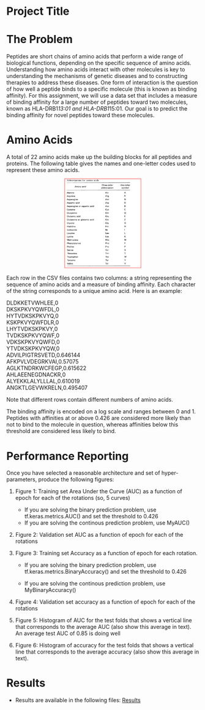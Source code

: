 # Project Title

# The Problem
Peptides are short chains of amino acids that perform a wide range of biological functions, depending on the specific sequence of amino acids. Understanding how amino acids interact with other molecules is key to understanding the mechanisms of genetic diseases and to constructing therapies to address these diseases.
One form of interaction is the question of how well a peptide binds to a specific molecule (this is known as binding affinity). For this assignment, we will use a data set that includes a measure of binding affinity for a large number of peptides toward two molecules, known as HLA-DRB1*13:01 and HLA-DRB1*15:01. Our goal is to predict the binding affinity for novel peptides toward these molecules.

# Amino Acids
A total of 22 amino acids make up the building blocks for all peptides and proteins. The following table gives the names and one-letter codes used to represent these amino acids.

<center><img src="./Homework-05/Amino_Acids.png" alt="J" width="200"/></center>

Each row in the CSV files contains two columns: a string representing the sequence of amino acids and a measure of
binding affinity. Each character of the string corresponds to a unique amino acid. Here is an example:

DLDKKETVWHLEE,0\
DKSKPKVYQWFDL,0\
HYTVDKSKPKVYQ,0\
KSKPKVYQWFDLR,0\
LHYTVDKSKPKVY,0\
TVDKSKPKVYQWF,0\
VDKSKPKVYQWFD,0\
YTVDKSKPKVYQW,0\
ADVILPIGTRSVETD,0.646144\
AFKPVLVDEGRKVAI,0.57075\
AGLKTNDRKWCFEGP,0.615622\
AHLAEENEGDNACKR,0\
ALYEKKLALYLLLAL,0.610019\
ANGKTLGEVWKRELN,0.495407

Note that different rows contain different numbers of amino acids.

The binding affinity is encoded on a log scale and ranges between 0 and 1. Peptides with affinities at or above 0.426 are considered more likely than not to bind to the molecule in question, whereas affinities below this threshold are considered less likely to bind.

# Performance Reporting
Once you have selected a reasonable architecture and set of hyper-parameters, produce the following figures:
1. Figure 1: Training set Area Under the Curve (AUC) as a function of epoch for each of the rotations (so, 5 curves)
    * If you are solving the binary prediction problem, use tf.keras.metrics.AUC() and set the threshold to 0.426
    * If you are solving the continous prediction problem, use MyAUC()
2. Figure 2: Validation set AUC as a function of epoch for each of the rotations
3. Figure 3: Training set Accuracy as a function of epoch for each rotation.
    * If you are solving the binary prediction problem, use tf.keras.metrics.BinaryAccuracy() and set the
    threshold to 0.426

    * If you are solving the continous prediction problem, use MyBinaryAccuracy()

4. Figure 4: Validation set accuracy as a function of epoch for each of the rotations
5. Figure 5: Histogram of AUC for the test folds that shows a vertical line that corresponds to the average
AUC (also show this average in text). An average test AUC of 0.85 is doing well
6. Figure 6: Histogram of accuracy for the test folds that shows a vertical line that corresponds to the average
accuracy (also show this average in text).

# Results
* Results are available in the following files:
    [Results](./Homework-05/Visualization.ipynb)
    




